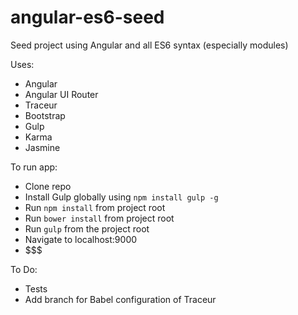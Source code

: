 angular-es6-seed
================

Seed project using Angular and all ES6 syntax (especially modules)

Uses:

* Angular
* Angular UI Router
* Traceur
* Bootstrap
* Gulp
* Karma
* Jasmine


To run app:

* Clone repo
* Install Gulp globally using `npm install gulp -g`
* Run `npm install` from project root
* Run `bower install` from project root
* Run `gulp` from the project root
* Navigate to localhost:9000
* $$$


To Do:

* Tests
* Add branch for Babel configuration of Traceur

